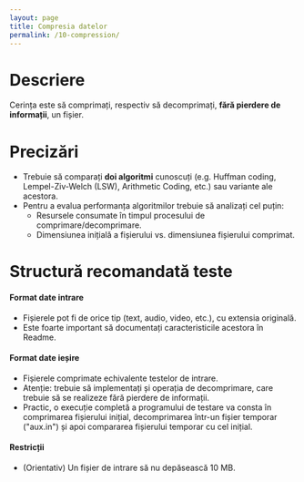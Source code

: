 ```yaml
---
layout: page
title: Compresia datelor
permalink: /10-compression/
---
```


# Descriere

Cerința este să comprimați, respectiv să decomprimați, **fără pierdere de informații**, un fișier.

# Precizări

- Trebuie să comparați **doi algoritmi** cunoscuți (e.g. Huffman coding, Lempel-Ziv-Welch (LSW), Arithmetic Coding, etc.) sau variante ale acestora.
- Pentru a evalua performanța algoritmilor trebuie să analizați cel puțin:
    - Resursele consumate în timpul procesului de comprimare/decomprimare.
    - Dimensiunea inițială a fișierului vs. dimensiunea fișierului comprimat.
    
# Structură recomandată teste

#### Format date intrare 

  - Fișierele pot fi de orice tip (text, audio, video, etc.), cu extensia originală.
  - Este foarte important să documentați caracteristicile acestora în Readme.

#### Format date ieșire

  - Fișierele comprimate echivalente testelor de intrare.
  - Atenție: trebuie să implementați și operația de decomprimare, care trebuie să se realizeze fără pierdere de informații. 
  - Practic, o execuție completă a programului de testare va consta în comprimarea fișierului inițial, decomprimarea într-un fișier temporar ("aux.in") și apoi compararea fișierului temporar cu cel inițial.

#### Restricții

  - (Orientativ) Un fișier de intrare să nu depăsească 10 MB.
    
